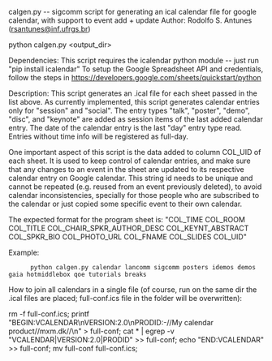calgen.py -- sigcomm script for generating an ical calendar file for google calendar, with support to event add + update
             Author: Rodolfo S. Antunes (rsantunes@inf.ufrgs.br)

python calgen.py <output_dir> <spreadsheet list>

Dependencies: This script requires the icalendar python module -- just run "pip install icalendar"
              To setup the Google Spreadsheet API and credentials, follow the steps in https://developers.google.com/sheets/quickstart/python


Description: This script generates an .ical file for each sheet passed in the list above. As currently implemented, this script generates calendar entries only for "session" and "social". The entry types "talk", "poster", "demo", "disc", and "keynote" are added as session items of the last added calendar entry. The date of the calendar entry is the last "day" entry type read. Entries without time info will be registered as full-day.

One important aspect of this script is the data added to column COL_UID of each sheet. It is used to keep control of calendar entries, and make sure that any changes to an event in the sheet are updated to its respective calendar entry on Google calendar. This string id needs to be unique and cannot be repeated (e.g. reused from an event previously deleted), to avoid calendar inconsistencies, specially for those people who are subscribed to the calendar or just copied some specific event to their own calendar.

The expected format for the program sheet is: "COL_TIME  COL_ROOM  COL_TITLE  COL_CHAIR_SPKR_AUTHOR_DESC  COL_KEYNT_ABSTRACT  COL_SPKR_BIO  COL_PHOTO_URL  COL_FNAME  COL_SLIDES  COL_UID"

Example:

          python calgen.py calendar lancomm sigcomm posters idemos demos gaia hotmiddlebox qoe tutorials breaks

How to join all calendars in a single file (of course, run on the same dir the .ical files are placed; full-conf.ics file in the folder will be overwritten):

rm -f full-conf.ics; printf "BEGIN:VCALENDAR\nVERSION:2.0\nPRODID:-//My calendar product//mxm.dk//\n" > full-conf; cat * | egrep -v "VCALENDAR|VERSION:2.0|PRODID" >> full-conf; echo "END:VCALENDAR" >> full-conf; mv full-conf full-conf.ics;


